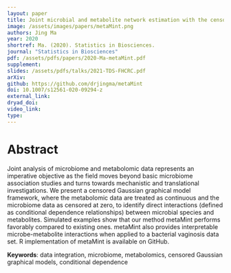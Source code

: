 ```yaml
---
layout: paper
title: Joint microbial and metabolite network estimation with the censored Gaussian graphical model
image: /assets/images/papers/metaMint.png
authors: Jing Ma 
year: 2020
shortref: Ma. (2020). Statistics in Biosciences. 
journal: "Statistics in Biosciences"
pdf: /assets/pdfs/papers/2020-Ma-metaMint.pdf
supplement:
slides: /assets/pdfs/talks/2021-TDS-FHCRC.pdf
arXiv: 
github: https://github.com/drjingma/metaMint
doi: 10.1007/s12561-020-09294-z
external_link:
dryad_doi:
video_link:
type: 
---
```


# Abstract

Joint analysis of microbiome and metabolomic data represents an imperative objective as the field moves beyond basic microbiome association studies and turns towards mechanistic and translational investigations. We present a censored Gaussian graphical model framework, where the metabolomic data are treated as continuous and the microbiome data as censored at zero, to identify direct interactions (defined as conditional dependence relationships) between microbial species and metabolites. Simulated examples show that our method metaMint performs favorably compared to existing ones. metaMint also provides interpretable microbe-metabolite interactions when applied to a bacterial vaginosis data set. R implementation of metaMint is available on GitHub.

**Keywords**: data integration, microbiome, metabolomics, censored Gaussian graphical models, conditional dependence

